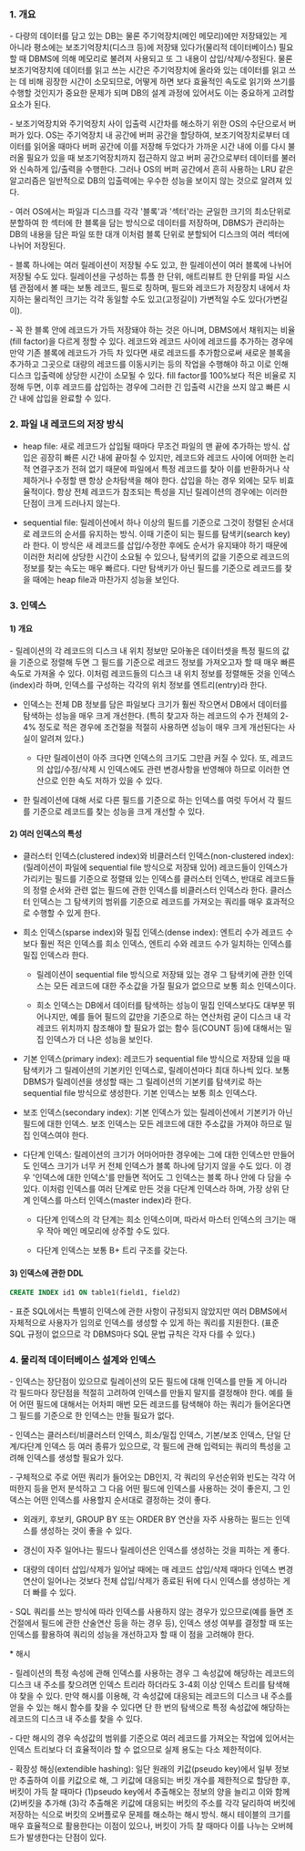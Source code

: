 
### 1. 개요

\- 다량의 데이터를 담고 있는 DB는 물론 주기억장치(메인 메모리)에만 저장돼있는 게 아니라 평소에는 보조기억장치(디스크 등)에 저장돼 있다가(물리적 데이터베이스) 필요할 때 DBMS에 의해 메모리로 불려져 사용되고 또 그 내용이 삽입/삭제/수정된다. 물론 보조기억장치에 데이터를 읽고 쓰는 시간은 주기억장치에 올라와 있는 데이터를 읽고 쓰는 데 비해 굉장한 시간이 소모되므로, 어떻게 하면 보다 효율적인 속도로 읽기와 쓰기를 수행할 것인지가 중요한 문제가 되며 DB의 설계 과정에 있어서도 이는 중요하게 고려할 요소가 된다.

\- 보조기억장치와 주기억장치 사이 입출력 시간차를 해소하기 위한 OS의 수단으로서 버퍼가 있다. OS는 주기억장치 내 공간에 버퍼 공간을 할당하여, 보조기억장치로부터 데이터를 읽어올 때마다 버퍼 공간에 이를 저장해 두었다가 가까운 시간 내에 이를 다시 불러올 필요가 있을 때 보조기억장치까지 접근하지 않고 버퍼 공간으로부터 데이터를 불러와 신속하게 입/출력을 수행한다. 그러나 OS의 버퍼 공간에서 흔히 사용하는 LRU 같은 알고리즘은 일반적으로 DB의 입출력에는 우수한 성능을 보이지 않는 것으로 알려져 있다.

\- 여러 OS에서는 파일과 디스크를 각각 '블록'과 '섹터'라는 균일한 크기의 최소단위로 분할하여 한 섹터에 한 블록을 담는 방식으로 데이터를 저장하며, DBMS가 관리하는 DB의 내용을 담은 파일 또한 대개 이처럼 블록 단위로 분할되어 디스크의 여러 섹터에 나뉘어 저장된다. 

\- 블록 하나에는 여러 릴레이션이 저장될 수도 있고, 한 릴레이션이 여러 블록에 나뉘어 저장될 수도 있다. 릴레이션을 구성하는 튜플 한 단위, 애트리뷰트 한 단위를 파일 시스템 관점에서 볼 때는 보통 레코드, 필드로 칭하며, 필드와 레코드가 저장장치 내에서 차지하는 물리적인 크기는 각각 동일할 수도 있고(고정길이) 가변적일 수도 있다(가변길이).

\- 꼭 한 블록 안에 레코드가 가득 저장돼야 하는 것은 아니며, DBMS에서 채워지는 비율(fill factor)을 다르게 정할 수 있다. 레코드와 레코드 사이에 레코드를 추가하는 경우에 만약 기존 블록에 레코드가 가득 차 있다면 새로 레코드를 추가함으로써 새로운 블록을 추가하고 그곳으로 대량의 레코드를 이동시키는 등의 작업을 수행해야 하고 이로 인해 디스크 입출력에 상당한 시간이 소모될 수 있다. fill factor를 100%보다 적은 비율로 지정해 두면, 이후 레코드를 삽입하는 경우에 그러한 긴 입출력 시간을 쓰지 않고 빠른 시간 내에 삽입을 완료할 수 있다.


### 2. 파일 내 레코드의 저장 방식

- heap file: 새로 레코드가 삽입될 때마다 무조건 파일의 맨 끝에 추가하는 방식. 삽입은 굉장히 빠른 시간 내에 끝마칠 수 있지만, 레코드와 레코드 사이에 어떠한 논리적 연결구조가 전혀 없기 때문에 파일에서 특정 레코드를 찾아 이를 반환하거나 삭제하거나 수정할 땐 항상 순차탐색을 해야 한다. 삽입을 하는 경우 외에는 모두 비효율적이다. 항상 전체 레코드가 참조되는 특성을 지닌 릴레이션의 경우에는 이러한 단점이 크게 드러나지 않는다.

- sequential file: 릴레이션에서 하나 이상의 필드를 기준으로 그것이 정렬된 순서대로 레코드의 순서를 유지하는 방식. 이때 기준이 되는 필드를 탐색키(search key)라 한다. 이 방식은 새 레코드를 삽입/수정한 후에도 순서가 유지돼야 하기 때문에 이러한 처리에 상당한 시간이 소요될 수 있으나, 탐색키의 값을 기준으로 레코드의 정보를 찾는 속도는 매우 빠르다. 다만 탐색키가 아닌 필드를 기준으로 레코드를 찾을 때에는 heap file과 마찬가지 성능을 보인다.




### 3. 인덱스


#### 1) 개요

\- 릴레이션의 각 레코드의 디스크 내 위치 정보만 모아놓은 데이터셋을 특정 필드의 값을 기준으로 정렬해 두면 그 필드를 기준으로 레코드 정보를 가져오고자 할 때 매우 빠른 속도로 가져올 수 있다. 이처럼 레코드들의 디스크 내 위치 정보를 정렬해둔 것을 인덱스(index)라 하며, 인덱스를 구성하는 각각의 위치 정보를 엔트리(entry)라 한다. 

- 인덱스는 전체 DB 정보를 담은 파일보다 크기가 훨씬 작으면서 DB에서 데이터를 탐색하는 성능을 매우 크게 개선한다. (특히 찾고자 하는 레코드의 수가 전체의 2-4% 정도로 적은 경우에 조건절을 적절히 사용하면 성능이 매우 크게 개선된다는 사실이 알려져 있다.)

  - 다만 릴레이션이 아주 크다면 인덱스의 크기도 그만큼 커질 수 있다. 또, 레코드의 삽입/수정/삭제 시 인덱스에도 관련 변경사항을 반영해야 하므로 이러한 연산으로 인한 속도 저하가 있을 수 있다.

- 한 릴레이션에 대해 서로 다른 필드를 기준으로 하는 인덱스를 여럿 두어서 각 필드를 기준으로 레코드를 찾는 성능을 크게 개선할 수 있다.


#### 2) 여러 인덱스의 특성

- 클러스터 인덱스(clustered index)와 비클러스터 인덱스(non-clustered index): (릴레이션이 파일에 sequential file 방식으로 저장돼 있어) 레코드들이 인덱스가 가리키는 필드를 기준으로 정렬돼 있는 인덱스를 클러스터 인덱스, 반대로 레코드들의 정렬 순서와 관련 없는 필드에 관한 인덱스를 비클러스터 인덱스라 한다. 클러스터 인덱스는 그 탐색키의 범위를 기준으로 레코드를 가져오는 쿼리를 매우 효과적으로 수행할 수 있게 한다.

- 희소 인덱스(sparse index)와 밀집 인덱스(dense index): 엔트리 수가 레코드 수보다 훨씬 적은 인덱스를 희소 인덱스, 엔트리 수와 레코드 수가 일치하는 인덱스를 밀집 인덱스라 한다. 

  - 릴레이션이 sequential file 방식으로 저장돼 있는 경우 그 탐색키에 관한 인덱스는 모든 레코드에 대한 주소값을 가질 필요가 없으므로 보통 희소 인덱스이다. 

  - 희소 인덱스는 DB에서 데이터를 탐색하는 성능이 밀집 인덱스보다도 대부분 뛰어나지만, 예를 들어 필드의 값만을 기준으로 하는 연산처럼 굳이 디스크 내 각 레코드 위치까지 참조해야 할 필요가 없는 함수 등(COUNT 등)에 대해서는 밀집 인덱스가 더 나은 성능을 보인다.

- 기본 인덱스(primary index): 레코드가 sequential file 방식으로 저장돼 있을 때 탐색키가 그 릴레이션의 기본키인 인덱스로, 릴레이션마다 최대 하나씩 있다. 보통 DBMS가 릴레이션을 생성할 때는 그 릴레이션의 기본키를 탐색키로 하는 sequential file 방식으로 생성한다. 기본 인덱스는 보통 희소 인덱스다.

- 보조 인덱스(secondary index): 기본 인덱스가 있는 릴레이션에서 기본키가 아닌 필드에 대한 인덱스. 보조 인덱스는 모든 레코드에 대한 주소값을 가져야 하므로 밀집 인덱스여야 한다.


- 다단계 인덱스: 릴레이션의 크기가 어마어마한 경우에는 그에 대한 인덱스만 만들어도 인덱스 크기가 너무 커 전체 인덱스가 블록 하나에 담기지 않을 수도 있다. 이 경우 '인덱스에 대한 인덱스'를 만들면 적어도 그 인덱스는 블록 하나 안에 다 담을 수 있다. 이처럼 인덱스를 여러 단계로 만든 것을 다단계 인덱스라 하며, 가장 상위 단계 인덱스를 마스터 인덱스(master index)라 한다. 

  - 다단계 인덱스의 각 단계는 희소 인덱스이며, 따라서 마스터 인덱스의 크기는 매우 작아 메인 메모리에 상주할 수도 있다.

  - 다단계 인덱스는 보통 B+ 트리 구조를 갖는다.


#### 3) 인덱스에 관한 DDL

```sql
CREATE INDEX id1 ON table1(field1, field2)
```

\- 표준 SQL에서는 특별히 인덱스에 관한 사항이 규정되지 않았지만 여러 DBMS에서 자체적으로 사용자가 임의로 인덱스를 생성할 수 있게 하는 쿼리를 지원한다. (표준 SQL 규정이 없으므로 각 DBMS마다 SQL 문법 규칙은 각자 다를 수 있다.)



### 4. 물리적 데이터베이스 설계와 인덱스

\- 인덱스는 장단점이 있으므로 릴레이션의 모든 필드에 대해 인덱스를 만들 게 아니라 각 필드마다 장단점을 적절히 고려하여 인덱스를 만들지 말지를 결정해야 한다. 예를 들어 어떤 필드에 대해서는 어차피 매번 모든 레코드를 탐색해야 하는 쿼리가 들어온다면 그 필드를 기준으로 한 인덱스는 만들 필요가 없다.

\- 인덱스는 클러스터/비클러스터 인덱스, 희소/밀집 인덱스, 기본/보조 인덱스, 단일 단계/다단계 인덱스 등 여러 종류가 있으므로, 각 필드에 관해 입력되는 쿼리의 특성을 고려해 인덱스를 생성할 필요가 있다.

\- 구체적으로 주로 어떤 쿼리가 들어오는 DB인지, 각 쿼리의 우선순위와 빈도는 각각 어떠한지 등을 먼저 분석하고 그 다음 어떤 필드에 인덱스를 사용하는 것이 좋은지, 그 인덱스는 어떤 인덱스를 사용할지 순서대로 결정하는 것이 좋다.

- 외래키, 후보키, GROUP BY 또는 ORDER BY 연산을 자주 사용하는 필드는 인덱스를 생성하는 것이 좋을 수 있다.

- 갱신이 자주 일어나는 필드나 릴레이션은 인덱스를 생성하는 것을 피하는 게 좋다.

- 대량의 데이터 삽입/삭제가 일어날 때에는 매 레코드 삽입/삭제 때마다 인덱스 변경 연산이 일어나는 것보다 전체 삽입/삭제가 종료된 뒤에 다시 인덱스를 생성하는 게 더 빠를 수 있다.

\- SQL 쿼리를 쓰는 방식에 따라 인덱스를 사용하지 않는 경우가 있으므로(예를 들면 조건절에서 필드에 관한 산술연산 등을 하는 경우 등), 인덱스 생성 여부를 결정할 때 또는 인덱스를 활용하여 쿼리의 성능을 개선하고자 할 때 이 점을 고려해야 한다. 



\* 해시

\- 릴레이션의 특정 속성에 관해 인덱스를 사용하는 경우 그 속성값에 해당하는 레코드의 디스크 내 주소를 찾으려면 인덱스 트리라 하더라도 3-4회 이상 인덱스 트리를 탐색해야 찾을 수 있다. 만약 해시를 이용해, 각 속성값에 대응되는 레코드의 디스크 내 주소를 얻을 수 있는 해시 함수를 찾을 수 있다면 단 한 번의 탐색으로 특정 속성값에 해당하는 레코드의 디스크 내 주소를 찾을 수 있다.

\- 다만 해시의 경우 속성값의 범위를 기준으로 여러 레코드를 가져오는 작업에 있어서는 인덱스 트리보다 더 효율적이라 할 수 없으므로 실제 용도는 다소 제한적이다.

\- 확장성 해싱(extendible hashing): 일단 원래의 키값(pseudo key)에서 일부 정보만 추출하여 이를 키값으로 해, 그 키값에 대응되는 버킷 개수를 제한적으로 할당한 후, 버킷이 가득 찰 때마다 (1)pseudo key에서 추출해오는 정보의 양을 늘리고 이와 함께 (2)버킷을 추가해 (3)각 추출해온 키값에 대응되는 버킷의 주소를 각각 달리하여 버킷에 저장하는 식으로 버킷의 오버플로우 문제를 해소하는 해시 방식. 해시 테이블의 크기를 매우 효율적으로 활용한다는 이점이 있으나, 버킷이 가득 찰 때마다 이를 나누는 오버헤드가 발생한다는 단점이 있다.